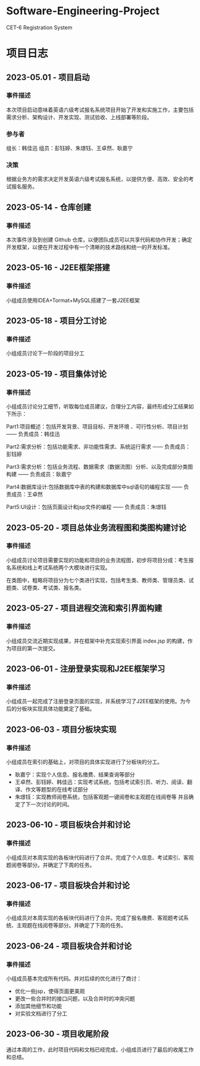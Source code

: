 # Software-Engineering-Project
CET-6 Registration System

# 项目日志
## 2023-05.01 - 项目启动
### 事件描述
本次项目启动意味着英语六级考试报名系统项目开始了开发和实施工作，主要包括需求分析、架构设计、开发实现、测试验收、上线部署等阶段。

### 参与者
组长：韩佳迅
组员：彭钰婷、朱璟钰、王卓然、耿嘉宁

### 决策
根据业务方的需求决定开发英语六级考试报名系统，以提供方便、高效、安全的考试报名服务。

## 2023-05-14 - 仓库创建
### 事件描述
本次事件涉及到创建 Github 仓库，以便团队成员可以共享代码和协作开发；确定开发框架，以便在开发过程中有一个清晰的技术路线和统一的开发标准。

## 2023-05-16 - J2EE框架搭建
### 事件描述
小组成员使用IDEA+Tormat+MySQL搭建了一套J2EE框架

## 2023-05-18 - 项目分工讨论
### 事件描述
小组成员讨论下一阶段的项目分工

## 2023-05-19 - 项目集体讨论
### 事件描述
小组成员讨论分工细节，听取每位成员建议，合理分工内容，最终形成分工结果如下所示：

Part1:项目概述：包括开发背景、项目目标、开发环境 、可行性分析、项目计划 —— 负责成员：韩佳迅

Part2:需求分析：包括功能需求、非功能性需求、系统运行需求 —— 负责成员：彭钰婷

Part3:需求分析：包括业务流程、数据需求（数据流图）分析、以及完成部分类图构建 —— 负责成员：耿嘉宁

Part4:数据库设计:包括数据库中表的构建和数据库中sql语句的编程实现 —— 负责成员：王卓然

Part5:UI设计：包括页面设计和jsp文件的编程 —— 负责成员：朱璟钰

## 2023-05-20 - 项目总体业务流程图和类图构建讨论
### 事件描述
小组成员讨论项目需要实现的功能和项目的业务流程图，初步将项目分成：考生报名系统和线上考试系统两个大模块进行实现。

在类图中，粗略将项目分为七个类进行实现，包括考生类、教师类、管理员类、试题类、试卷类、考试类、报名类。

## 2023-05-27 - 项目进程交流和索引界面构建
### 事件描述
小组成员交流近期实现成果，并在框架中补充实现索引界面 index.jsp 的构建，作为项目的第一次提交。


## 2023-06-01 - 注册登录实现和J2EE框架学习
### 事件描述
小组成员一起完成了注册登录页面的实现，并系统学习了J2EE框架的使用。为今后的分板块实现具体功能奠定了基础。

## 2023-06-03 - 项目分板块实现
### 事件描述
小组成员在索引的基础上，对项目的具体实现进行了分板块的分工。
* 耿嘉宁：实现个人信息、报名缴费、结果查询等部分
* 王卓然、彭钰婷、韩佳迅：实现考试系统，包括考试索引页、听力、阅读、翻译、作文等题型的在线考试部分
* 朱璟钰：实现教师阅卷系统，包括客观题一键阅卷和主观题在线阅卷等
并且确定了下一次讨论的时间。

## 2023-06-10 - 项目板块合并和讨论
### 事件描述
小组成员对本周实现的各板块代码进行了合并。完成了个人信息、考试索引、客观题阅卷等部分。并确定了下周的任务。


## 2023-06-17 - 项目板块合并和讨论
### 事件描述
小组成员对本周实现的各板块代码进行了合并。完成了报名缴费、客观题考试系统、主观题在线阅卷等部分。并确定了下周的任务。



## 2023-06-24 - 项目板块合并和讨论
### 事件描述
小组成员基本完成所有代码。并对后续的优化进行了商讨：
* 优化一些jsp，使得页面更美观
* 更改一些合并时的接口问题，以及合并时的冲突问题
* 添加其他细节和功能
* 对实验文档进行了分工

## 2023-06-30 - 项目收尾阶段
通过本周的工作，此时项目代码和文档已经完成，小组成员进行了最后的收尾工作和总结。






